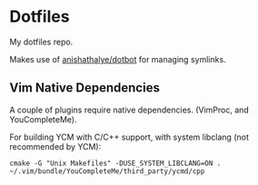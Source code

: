 # Dotfiles

My dotfiles repo.  

Makes use of [anishathalye/dotbot](https://github.com/anishathalye/dotbot)
for managing symlinks.

## Vim Native Dependencies

A couple of plugins require native dependencies. (VimProc, and YouCompleteMe).

For building YCM with C/C++ support, with system libclang (not recommended by YCM):

```
cmake -G "Unix Makefiles" -DUSE_SYSTEM_LIBCLANG=ON . ~/.vim/bundle/YouCompleteMe/third_party/ycmd/cpp
```
